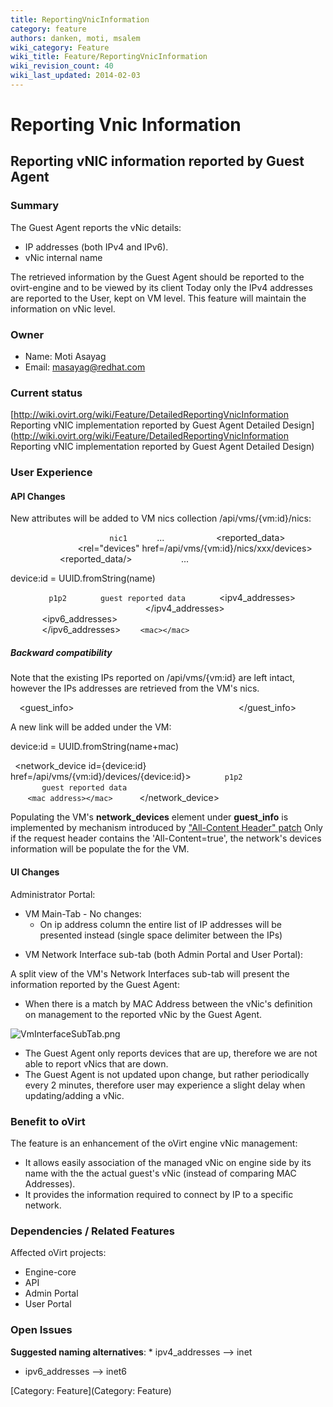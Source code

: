 ```yaml
---
title: ReportingVnicInformation
category: feature
authors: danken, moti, msalem
wiki_category: Feature
wiki_title: Feature/ReportingVnicInformation
wiki_revision_count: 40
wiki_last_updated: 2014-02-03
---
```


# Reporting Vnic Information

## Reporting vNIC information reported by Guest Agent

### Summary

The Guest Agent reports the vNic details:

*   IP addresses (both IPv4 and IPv6).
*   vNic internal name

The retrieved information by the Guest Agent should be reported to the ovirt-engine and to be viewed by its client
Today only the IPv4 addresses are reported to the User, kept on VM level. This feature will maintain the information on vNic level.

### Owner

*   Name: Moti Asayag
*   Email: masayag@redhat.com

### Current status

[http://wiki.ovirt.org/wiki/Feature/DetailedReportingVnicInformation Reporting vNIC implementation reported by Guest Agent Detailed Design](http://wiki.ovirt.org/wiki/Feature/DetailedReportingVnicInformation Reporting vNIC implementation reported by Guest Agent Detailed Design)

### User Experience

#### API Changes

New attributes will be added to VM nics collection /api/vms/{vm:id}/nics:

`   `<nics>
`       `<nic id="56d6d62f-6af0-4c02-8500-4be041180031">
`           `<name>`nic1`</name>
                 ...
`           `<reported_data>
`               `<rel="devices" href=/api/vms/{vm:id}/nics/xxx/devices>
`           `<reported_data/>
`      `<nic/>
             ...
`   `</nics>

device:id = UUID.fromString(name)

` `<device id={device:id} href=/api/vms/{vm:id}/devices/{device:id}>
`       `<name>`p1p2`</name>
`       `<description>`guest reported data`</description>
`       `<ipv4_addresses>
`           `<ip address="1.1.1.1"/>
`           `<ip address="2.2.2.2"/>
`       `</ipv4_addresses>
`       `<ipv6_addresses>
`           `<ip address="2001:0db8:85a3:0042:0000:8a2e:0370:7335"/>
`           `<ip address="2001:0db8:85a3:0042:0000:8a2e:0370:7336"/>
`       `</ipv6_addresses>
             `<mac></mac>`        
` `</device>

##### Backward compatibility

Note that the existing IPs reported on /api/vms/{vm:id} are left intact, however the IPs addresses are retrieved from the VM's nics.

`  `<guest_info>
`      `<ips>
`          `<ip address="1.1.1.1"/>
`          `<ip address="2.2.2.2"/>
`      `</ips>
`  `</guest_info>

A new link will be added under the VM:

<link rel="devices" href="/api/vms/6c56bd4b-ef18-4e50-b182-277ed78e819d/devices"/>

device:id = UUID.fromString(name+mac)

` `<network_device id={device:id} href=/api/vms/{vm:id}/devices/{device:id}>
`       `<name>`p1p2`</name>
`       `<description>`guest reported data`</description>
`       `<ips>
`           `<ip version="v4" address="10.35.1.177"/>
`           `<ip version="v6" address="fe80::21a:4aff:fe16:151"/>
`       `</ips>
             `<mac address></mac>`        
` `</network_device>

Populating the VM's **network_devices** element under **guest_info** is implemented by mechanism introduced by ["All-Content Header" patch](http://gerrit.ovirt.org/#/c/9815)
Only if the request header contains the 'All-Content=true', the network's devices information will be populate the for the VM.

#### UI Changes

Administrator Portal:

*   VM Main-Tab - No changes:
    -   On ip address column the entire list of IP addresses will be presented instead (single space delimiter between the IPs)

<!-- -->

*   VM Network Interface sub-tab (both Admin Portal and User Portal):

A split view of the VM's Network Interfaces sub-tab will present the information reported by the Guest Agent:

*   When there is a match by MAC Address between the vNic's definition on management to the reported vNic by the Guest Agent.

![](VmInterfaceSubTab.png "VmInterfaceSubTab.png")

*   The Guest Agent only reports devices that are up, therefore we are not able to report vNics that are down.
*   The Guest Agent is not updated upon change, but rather periodically every 2 minutes, therefore user may experience a slight delay when updating/adding a vNic.

### Benefit to oVirt

The feature is an enhancement of the oVirt engine vNic management:

*   It allows easily association of the managed vNic on engine side by its name with the the actual guest's vNic (instead of comparing MAC Addresses).
*   It provides the information required to connect by IP to a specific network.

### Dependencies / Related Features

Affected oVirt projects:

*   Engine-core
*   API
*   Admin Portal
*   User Portal

### Open Issues

**Suggested naming alternatives**:
\* ipv4_addresses --> inet

*   ipv6_addresses --> inet6

[Category: Feature](Category: Feature)
